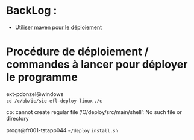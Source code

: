 # BackLog :  

* [Utiliser maven pour le déploiement](https://maven.apache.org/plugins/maven-deploy-plugin/examples/deploy-ssh-external.html)

# Procédure de déploiement / commandes à lancer pour déployer le programme

ext-pdonzel@windows  
`cd /c/bb/ic/sie-efl-deploy-linux`
`./c`

cp: cannot create regular file ‘/O/deploy/src/main/shell’: No such file or directory

progs@fr001-tstapp044
`~/deploy`
`install.sh`


